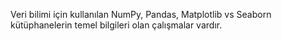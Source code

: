 Veri bilimi için kullanılan NumPy, Pandas, Matplotlib vs Seaborn kütüphanelerin temel bilgileri olan çalışmalar vardır.
